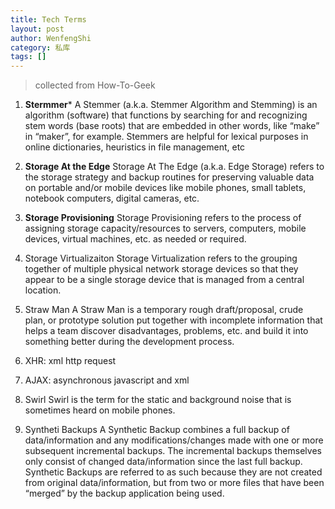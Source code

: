 ```yaml
---
title: Tech Terms
layout: post
author: WenfengShi
category: 私库
tags: []
---
```


> collected from  How-To-Geek


1. **Stermmer***
A Stemmer (a.k.a. Stemmer Algorithm and Stemming) is an algorithm (software) that functions by searching for and recognizing stem words (base roots) that are embedded in other words, like “make” in “maker”, for example.
Stemmers are helpful for lexical purposes in online dictionaries, heuristics in file management, etc

2. **Storage At the Edge**
Storage At The Edge (a.k.a. Edge Storage) refers to the storage strategy and backup routines for preserving valuable data on portable and/or mobile devices like mobile phones, small tablets, notebook computers, digital cameras, etc.

3. **Storage Provisioning**
Storage Provisioning refers to the process of assigning storage capacity/resources to servers, computers, mobile devices, virtual machines, etc. as needed or required.

4. Storage Virtualizaiton
Storage Virtualization refers to the grouping together of multiple physical network storage devices so that they appear to be a single storage device that is managed from a central location.

5. Straw Man 
A Straw Man is a temporary rough draft/proposal, crude plan, or prototype solution put together with incomplete information that helps a team discover disadvantages, problems, etc. and build it into something better during the development process.

6. XHR: xml http request

7. AJAX: asynchronous javascript and xml

8. Swirl
Swirl is the term for the static and background noise that is sometimes heard
on mobile phones.

9. Syntheti Backups 
A Synthetic Backup combines a full backup of data/information and any
modifications/changes made with one or more subsequent incremental backups. The
incremental backups themselves only consist of changed data/information since
the last full backup.
Synthetic Backups are referred to as such because they are not created from
original data/information, but from two or more files that have been “merged” by
the backup application being used.



